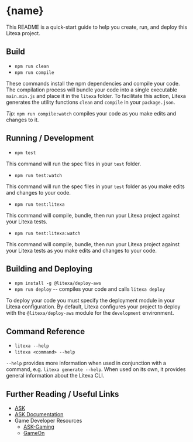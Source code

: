 # {name}

This README is a quick-start guide to help you create, run, and deploy this Litexa project.

## Build

* `npm run clean`
* `npm run compile`

These commands install the npm dependencies and compile your code. The compilation process will bundle your
code into a single executable `main.min.js` and place it in the `litexa` folder. To facilitate this action, Litexa
generates the utility functions `clean` and `compile` in your `package.json`.

*Tip*: `npm run compile:watch` compiles your code as you make edits and changes to it.

## Running / Development

* `npm test`

This command will run the spec files in your `test` folder.

* `npm run test:watch`

This command will run the spec files in your `test` folder as you make edits and changes to your code.

* `npm run test:litexa`

This command will compile, bundle, then run your Litexa project against your Litexa tests.

* `npm run test:litexa:watch`

This command will compile, bundle, then run your Litexa project against your Litexa tests
as you make edits and changes to your code.

## Building and Deploying

* `npm install -g @litexa/deploy-aws`
* `npm run deploy` -- compiles your code and calls `litexa deploy`

To deploy your code you must specify the deployment module in your Litexa configuration. By default, Litexa
configures your project to deploy with the `@litexa/deploy-aws` module for the `development` environment.

## Command Reference

* `litexa --help`
* `litexa <command> --help`

`--help` provides more information when used in conjunction with a command, e.g. `litexa generate --help`. When used
on its own, it provides general information about the Litexa CLI.

## Further Reading / Useful Links

* [ASK](https://developer.amazon.com/alexa-skills-kit/)
* [ASK Documentation](https://developer.amazon.com/docs/ask-overviews/build-skills-with-the-alexa-skills-kit.html)
* Game Developer Resources
  * [ASK-Gaming](https://developer.amazon.com/alexa-skills-kit/gaming)
  * [GameOn](https://developer.amazon.com/docs/gameon/overview.html)
